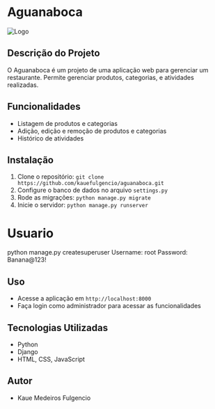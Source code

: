 # Aguanaboca

![Logo](https://scontent-gru2-2.xx.fbcdn.net/v/t1.6435-9/32312980_393233601153893_7541864320104136704_n.jpg?_nc_cat=102&ccb=1-7&_nc_sid=be3454&_nc_ohc=dbTWp4TdiFYAX_OV1GF&_nc_ht=scontent-gru2-2.xx&oh=00_AfD1VytuSEVSqnSqWtK8jec287m64jyzKNi6GfzqeyTF8Q&oe=65846F03.png)

## Descrição do Projeto
O Aguanaboca é um projeto de uma aplicação web para gerenciar um restaurante. Permite gerenciar produtos, categorias, e atividades realizadas.

## Funcionalidades
- Listagem de produtos e categorias
- Adição, edição e remoção de produtos e categorias
- Histórico de atividades

## Instalação
1. Clone o repositório: `git clone https://github.com/kauefulgencio/aguanaboca.git`
2. Configure o banco de dados no arquivo `settings.py`
3. Rode as migrações: `python manage.py migrate`
4. Inicie o servidor: `python manage.py runserver`

# Usuario 
python manage.py createsuperuser
Username: root
Password: Banana@123!

## Uso
- Acesse a aplicação em `http://localhost:8000`
- Faça login como administrador para acessar as funcionalidades

## Tecnologias Utilizadas
- Python
- Django
- HTML, CSS, JavaScript

## Autor
- Kaue Medeiros Fulgencio


